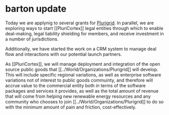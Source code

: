 # barton update
Today we are applynig to several grants for [Plurigrid](../World/Organizations/Plurigrid.md). In parallel, we are exploring ways to start [[PluriCortex]] legal entities through which to enable deal-making, legal liability shielding for members, and receive investment in a number of jurisdictions.

Additionally, we have started the work on a CRM system to manage deal flow and interactions with our potential launch partners.

As [[PluriCortex]], we will manage deployment and integration of the open source public goods that [[../World/Organizations/Plurigrid]] will develop. This will include specific regional variations, as well as enterprise software variations not of interest to public goods commuinty, and therefore will accrue value to the commercial entity both in terms of the software packages and services it provides, as well as the total amount of revenue that will come from helping new renewable energy resources and any community who chooses to join [[../World/Organizations/Plurigrid]] to do so with the minimum amount of pain and friction, cost-effectively.